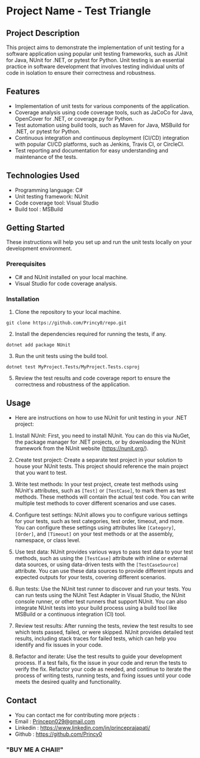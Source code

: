 # Project Name - Test Triangle

## Project Description
This project aims to demonstrate the implementation of unit testing for a software application using popular unit testing frameworks, such as JUnit for Java, NUnit for .NET, or pytest for Python. Unit testing is an essential practice in software development that involves testing individual units of code in isolation to ensure their correctness and robustness.

## Features
- Implementation of unit tests for various components of the application.
- Coverage analysis using code coverage tools, such as JaCoCo for Java, OpenCover for .NET, or coverage.py for Python.
- Test automation using build tools, such as Maven for Java, MSBuild for .NET, or pytest for Python.
- Continuous integration and continuous deployment (CI/CD) integration with popular CI/CD platforms, such as Jenkins, Travis CI, or CircleCI.
- Test reporting and documentation for easy understanding and maintenance of the tests.

## Technologies Used
- Programming language: C#
- Unit testing framework: NUnit
- Code coverage tool: Visual Studio
- Build tool : MSBuild

## Getting Started
These instructions will help you set up and run the unit tests locally on your development environment.

### Prerequisites
- C# and NUnit installed on your local machine.
- Visual Studio for code coverage analysis.

### Installation
1. Clone the repository to your local machine.
```
git clone https://github.com/Princy0/repo.git
```
2. Install the dependencies required for running the tests, if any.
```
dotnet add package NUnit
```
3. Run the unit tests using the build tool.
```
dotnet test MyProject.Tests/MyProject.Tests.csproj
```
5. Review the test results and code coverage report to ensure the correctness and robustness of the application.

## Usage
- Here are instructions on how to use NUnit for unit testing in your .NET project:

1. Install NUnit: First, you need to install NUnit. You can do this via NuGet, the package manager for .NET projects, or by downloading the NUnit framework from the NUnit website (https://nunit.org/).

2. Create test project: Create a separate test project in your solution to house your NUnit tests. This project should reference the main project that you want to test.

3. Write test methods: In your test project, create test methods using NUnit's attributes, such as `[Test]` or `[TestCase]`, to mark them as test methods. These methods will contain the actual test code. You can write multiple test methods to cover different scenarios and use cases.

4. Configure test settings: NUnit allows you to configure various settings for your tests, such as test categories, test order, timeout, and more. You can configure these settings using attributes like `[Category]`, `[Order]`, and `[Timeout]` on your test methods or at the assembly, namespace, or class level.

5. Use test data: NUnit provides various ways to pass test data to your test methods, such as using the `[TestCase]` attribute with inline or external data sources, or using data-driven tests with the `[TestCaseSource]` attribute. You can use these data sources to provide different inputs and expected outputs for your tests, covering different scenarios.

6. Run tests: Use the NUnit test runner to discover and run your tests. You can run tests using the NUnit Test Adapter in Visual Studio, the NUnit console runner, or other test runners that support NUnit. You can also integrate NUnit tests into your build process using a build tool like MSBuild or a continuous integration (CI) tool.

7. Review test results: After running the tests, review the test results to see which tests passed, failed, or were skipped. NUnit provides detailed test results, including stack traces for failed tests, which can help you identify and fix issues in your code.

8. Refactor and iterate: Use the test results to guide your development process. If a test fails, fix the issue in your code and rerun the tests to verify the fix. Refactor your code as needed, and continue to iterate the process of writing tests, running tests, and fixing issues until your code meets the desired quality and functionality.


## Contact
- You can contact me for contributing more prjects : 
- Email : Princepn029@gmail.com
- Linkedin : https://www.linkedin.com/in/princeprajapati/
- Github : https://github.com/Princy0

### "BUY ME A CHAII!"
